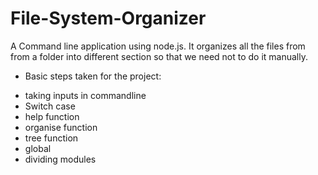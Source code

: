 # File-System-Organizer

A Command line application using node.js.
It organizes all the files from from a folder into different section so that we need not to do it manually.

* Basic steps taken for the project:
- taking inputs in commandline
- Switch case
- help function
- organise function
- tree function
- global
- dividing modules